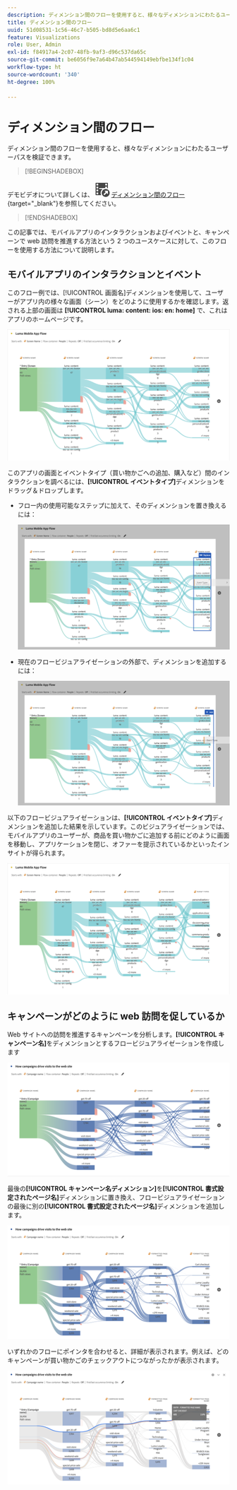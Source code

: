 ```yaml
---
description: ディメンション間のフローを使用すると、様々なディメンションにわたるユーザーパスを検証できます。
title: ディメンション間のフロー
uuid: 51d08531-1c56-46c7-b505-bd8d5e6aa6c1
feature: Visualizations
role: User, Admin
exl-id: f84917a4-2c07-48fb-9af3-d96c537da65c
source-git-commit: be6056f9e7a64b47ab544594149ebfbe134f1c04
workflow-type: ht
source-wordcount: '340'
ht-degree: 100%

---
```


# ディメンション間のフロー

ディメンション間のフローを使用すると、様々なディメンションにわたるユーザーパスを検証できます。

>[!BEGINSHADEBOX]

デモビデオについて詳しくは、![VideoCheckedOut](/help/assets/icons/VideoCheckedOut.svg) [ディメンション間のフロー](https://video.tv.adobe.com/v/24041?quality=12&learn=on){target="_blank"}を参照してください。

>[!ENDSHADEBOX]

この記事では、モバイルアプリのインタラクションおよびイベントと、キャンペーンで web 訪問を推進する方法という 2 つのユースケースに対して、このフローを使用する方法について説明します。

## モバイルアプリのインタラクションとイベント

このフロー例では、[!UICONTROL 画面名]ディメンションを使用して、ユーザーがアプリ内の様々な画面（シーン）をどのように使用するかを確認します。返される上部の画面は **[!UICONTROL luma: content: ios: en: home]** で、これはアプリのホームページです。

![追加された項目を示すフロー。](assets/flowapp.png)

このアプリの画面とイベントタイプ（買い物かごへの追加、購入など）間のインタラクションを調べるには、**[!UICONTROL イベントタイプ]**&#x200B;ディメンションをドラッグ＆ドロップします。

* フロー内の使用可能なステップに加えて、そのディメンションを置き換えるには：

  ![複数の領域にドラッグされたページディメンションを示すフロー。](assets/flowapp-replace.png)

* 現在のフロービジュアライゼーションの外部で、ディメンションを追加するには：

  ![末尾の空白にドラッグされたページディメンションを示すフロー。](assets/flowapp-add.png)

以下のフロービジュアライゼーションは、**[!UICONTROL イベントタイプ]**&#x200B;ディメンションを追加した結果を示しています。このビジュアライゼーションでは、モバイルアプリのユーザーが、商品を買い物かごに追加する前にどのように画面を移動し、アプリケーションを閉じ、オファーを提示されているかといったインサイトが得られます。

![ページディメンションの結果がリストの上部に表示されているフロー。](assets/flowapp-result.png)

## キャンペーンがどのように web 訪問を促しているか

Web サイトへの訪問を推進するキャンペーンを分析します。**[!UICONTROL キャンペーン名]**&#x200B;をディメンションとするフロービジュアライゼーションを作成します

![フロー web キャンペーン名ディメンション](assets/flowweb.png)

最後の&#x200B;**[!UICONTROL キャンペーン名ディメンション]**&#x200B;を&#x200B;**[!UICONTROL 書式設定されたページ名]**&#x200B;ディメンションに置き換え、フロービジュアライゼーションの最後に別の&#x200B;**[!UICONTROL 書式設定されたページ名]**&#x200B;ディメンションを追加します。

![フロー web キャンペーン名および web ページディメンション](assets/flowweb-replace.png)

いずれかのフローにポインタを合わせると、詳細が表示されます。例えば、どのキャンペーンが買い物かごのチェックアウトにつながったかが表示されます。

![フロー web キャンペーン名と web ページディメンションのホバー](assets/flowweb-hover.png)
